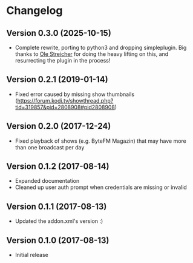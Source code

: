 # Changelog

## Version 0.3.0 (2025-10-15)
* Complete rewrite, porting to python3 and dropping simpleplugin. Big thanks to [Ole Streicher](https://github.com/olebole/) for doing the heavy lifting on this, and resurrecting the plugin in the process!

## Version 0.2.1 (2019-01-14)
* Fixed error caused by missing show thumbnails (https://forum.kodi.tv/showthread.php?tid=319857&pid=2808908#pid2808908)

## Version 0.2.0 (2017-12-24)
* Fixed playback of shows (e.g. ByteFM Magazin) that may have more than one broadcast per day

## Version 0.1.2 (2017-08-14)
* Expanded documentation
* Cleaned up user auth prompt when credentials are missing or invalid

## Version 0.1.1 (2017-08-13)
* Updated the addon.xml's version :)

## Version 0.1.0 (2017-08-13)
* Initial release
